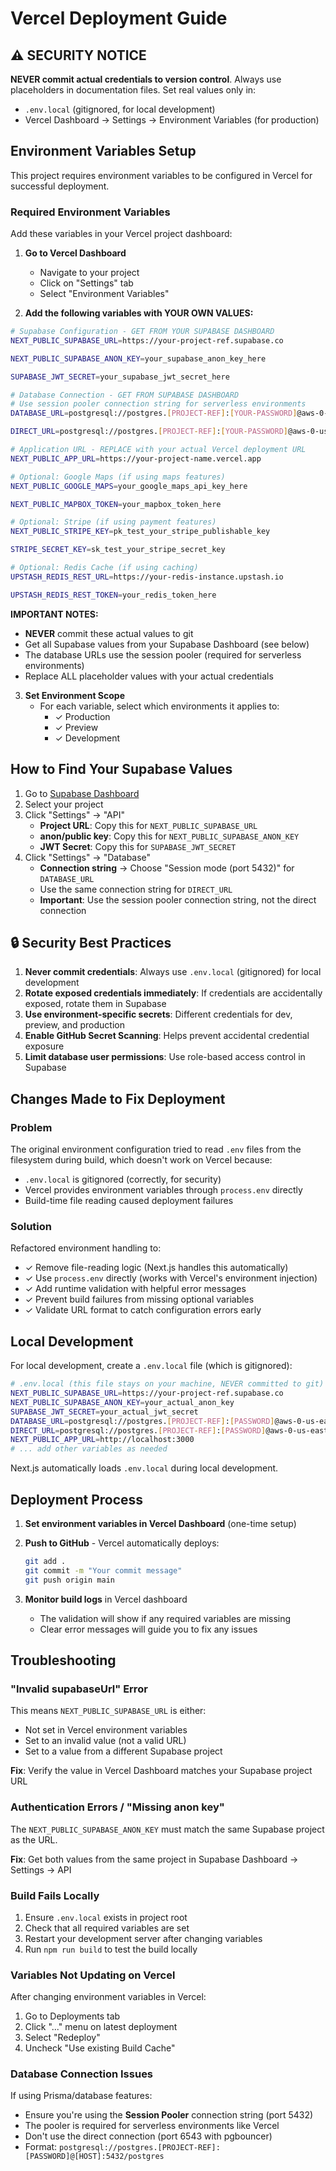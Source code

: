 # Vercel Deployment Guide

## ⚠️ SECURITY NOTICE
**NEVER commit actual credentials to version control**. Always use placeholders in documentation files. Set real values only in:
- `.env.local` (gitignored, for local development)
- Vercel Dashboard → Settings → Environment Variables (for production)

## Environment Variables Setup

This project requires environment variables to be configured in Vercel for successful deployment.

### Required Environment Variables

Add these variables in your Vercel project dashboard:

1. **Go to Vercel Dashboard**
   - Navigate to your project
   - Click on "Settings" tab
   - Select "Environment Variables"

2. **Add the following variables with YOUR OWN VALUES:**

```bash
# Supabase Configuration - GET FROM YOUR SUPABASE DASHBOARD
NEXT_PUBLIC_SUPABASE_URL=https://your-project-ref.supabase.co

NEXT_PUBLIC_SUPABASE_ANON_KEY=your_supabase_anon_key_here

SUPABASE_JWT_SECRET=your_supabase_jwt_secret_here

# Database Connection - GET FROM SUPABASE DASHBOARD
# Use session pooler connection string for serverless environments
DATABASE_URL=postgresql://postgres.[PROJECT-REF]:[YOUR-PASSWORD]@aws-0-us-east-1.pooler.supabase.com:5432/postgres

DIRECT_URL=postgresql://postgres.[PROJECT-REF]:[YOUR-PASSWORD]@aws-0-us-east-1.pooler.supabase.com:5432/postgres

# Application URL - REPLACE with your actual Vercel deployment URL
NEXT_PUBLIC_APP_URL=https://your-project-name.vercel.app

# Optional: Google Maps (if using maps features)
NEXT_PUBLIC_GOOGLE_MAPS=your_google_maps_api_key_here

NEXT_PUBLIC_MAPBOX_TOKEN=your_mapbox_token_here

# Optional: Stripe (if using payment features)
NEXT_PUBLIC_STRIPE_KEY=pk_test_your_stripe_publishable_key

STRIPE_SECRET_KEY=sk_test_your_stripe_secret_key

# Optional: Redis Cache (if using caching)
UPSTASH_REDIS_REST_URL=https://your-redis-instance.upstash.io

UPSTASH_REDIS_REST_TOKEN=your_redis_token_here
```

**IMPORTANT NOTES:**
- **NEVER** commit these actual values to git
- Get all Supabase values from your Supabase Dashboard (see below)
- The database URLs use the session pooler (required for serverless environments)
- Replace ALL placeholder values with your actual credentials

3. **Set Environment Scope**
   - For each variable, select which environments it applies to:
     - ✓ Production
     - ✓ Preview
     - ✓ Development

## How to Find Your Supabase Values

1. Go to [Supabase Dashboard](https://app.supabase.com)
2. Select your project
3. Click "Settings" → "API"
   - **Project URL**: Copy this for `NEXT_PUBLIC_SUPABASE_URL`
   - **anon/public key**: Copy this for `NEXT_PUBLIC_SUPABASE_ANON_KEY`
   - **JWT Secret**: Copy this for `SUPABASE_JWT_SECRET`
4. Click "Settings" → "Database"
   - **Connection string** → Choose "Session mode (port 5432)" for `DATABASE_URL`
   - Use the same connection string for `DIRECT_URL`
   - **Important**: Use the session pooler connection string, not the direct connection

## 🔒 Security Best Practices

1. **Never commit credentials**: Always use `.env.local` (gitignored) for local development
2. **Rotate exposed credentials immediately**: If credentials are accidentally exposed, rotate them in Supabase
3. **Use environment-specific secrets**: Different credentials for dev, preview, and production
4. **Enable GitHub Secret Scanning**: Helps prevent accidental credential exposure
5. **Limit database user permissions**: Use role-based access control in Supabase

## Changes Made to Fix Deployment

### Problem
The original environment configuration tried to read `.env` files from the filesystem during build, which doesn't work on Vercel because:
- `.env.local` is gitignored (correctly, for security)
- Vercel provides environment variables through `process.env` directly
- Build-time file reading caused deployment failures

### Solution
Refactored environment handling to:
- ✓ Remove file-reading logic (Next.js handles this automatically)
- ✓ Use `process.env` directly (works with Vercel's environment injection)
- ✓ Add runtime validation with helpful error messages
- ✓ Prevent build failures from missing optional variables
- ✓ Validate URL format to catch configuration errors early

## Local Development

For local development, create a `.env.local` file (which is gitignored):

```bash
# .env.local (this file stays on your machine, NEVER committed to git)
NEXT_PUBLIC_SUPABASE_URL=https://your-project-ref.supabase.co
NEXT_PUBLIC_SUPABASE_ANON_KEY=your_actual_anon_key
SUPABASE_JWT_SECRET=your_actual_jwt_secret
DATABASE_URL=postgresql://postgres.[PROJECT-REF]:[PASSWORD]@aws-0-us-east-1.pooler.supabase.com:5432/postgres
DIRECT_URL=postgresql://postgres.[PROJECT-REF]:[PASSWORD]@aws-0-us-east-1.pooler.supabase.com:5432/postgres
NEXT_PUBLIC_APP_URL=http://localhost:3000
# ... add other variables as needed
```

Next.js automatically loads `.env.local` during local development.

## Deployment Process

1. **Set environment variables in Vercel Dashboard** (one-time setup)

2. **Push to GitHub** - Vercel automatically deploys:
   ```bash
   git add .
   git commit -m "Your commit message"
   git push origin main
   ```

3. **Monitor build logs** in Vercel dashboard
   - The validation will show if any required variables are missing
   - Clear error messages will guide you to fix any issues

## Troubleshooting

### "Invalid supabaseUrl" Error
This means `NEXT_PUBLIC_SUPABASE_URL` is either:
- Not set in Vercel environment variables
- Set to an invalid value (not a valid URL)
- Set to a value from a different Supabase project

**Fix**: Verify the value in Vercel Dashboard matches your Supabase project URL

### Authentication Errors / "Missing anon key"
The `NEXT_PUBLIC_SUPABASE_ANON_KEY` must match the same Supabase project as the URL.

**Fix**: Get both values from the same project in Supabase Dashboard → Settings → API

### Build Fails Locally
1. Ensure `.env.local` exists in project root
2. Check that all required variables are set
3. Restart your development server after changing variables
4. Run `npm run build` to test the build locally

### Variables Not Updating on Vercel
After changing environment variables in Vercel:
1. Go to Deployments tab
2. Click "..." menu on latest deployment
3. Select "Redeploy"
4. Uncheck "Use existing Build Cache"

### Database Connection Issues
If using Prisma/database features:
- Ensure you're using the **Session Pooler** connection string (port 5432)
- The pooler is required for serverless environments like Vercel
- Don't use the direct connection (port 6543 with pgbouncer)
- Format: `postgresql://postgres.[PROJECT-REF]:[PASSWORD]@[HOST]:5432/postgres`
